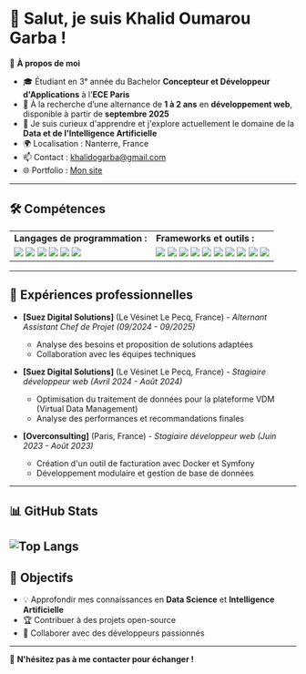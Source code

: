 # 👋 Salut, je suis Khalid Oumarou Garba !  

🎯 **À propos de moi**  
- 🎓 Étudiant en 3ᵉ année du Bachelor **Concepteur et Développeur d'Applications** à l'**ECE Paris**  
- 🚀 À la recherche d’une alternance de **1 à 2 ans** en **développement web**, disponible à partir de **septembre 2025**  
- 🌱 Je suis curieux d'apprendre et j'explore actuellement le domaine de la **Data et de l'Intelligence Artificielle**  
- 🌍 Localisation : Nanterre, France  
- 📫 Contact : khalidogarba@gmail.com
- 🌐 Portfolio : [Mon site](https://khalid-og-portfolio.netlify.app/)  

---

## 🛠️ Compétences  

<table>
  <tr>
    <td><strong>Langages de programmation :</strong></td>
    <td><strong>Frameworks et outils :</strong></td>
  </tr>
  <tr>
    <td>
      <img src="https://img.shields.io/badge/HTML5-E34F26?style=for-the-badge&logo=html5&logoColor=white"/>
      <img src="https://img.shields.io/badge/CSS3-1572B6?style=for-the-badge&logo=css3&logoColor=white"/>
      <img src="https://img.shields.io/badge/JavaScript-F7DF1E?style=for-the-badge&logo=javascript&logoColor=black"/>
      <img src="https://img.shields.io/badge/PHP-777BB4?style=for-the-badge&logo=php&logoColor=white"/>
      <img src="https://img.shields.io/badge/Python-3776AB?style=for-the-badge&logo=python&logoColor=white"/>
      <img src="https://img.shields.io/badge/Java-ED8B00?style=for-the-badge&logo=java&logoColor=white"/>
    </td>
    <td>
      <img src="https://img.shields.io/badge/Symfony-000000?style=for-the-badge&logo=symfony&logoColor=white"/>
      <img src="https://img.shields.io/badge/Node.js-339933?style=for-the-badge&logo=node.js&logoColor=white"/>
      <img src="https://img.shields.io/badge/React-61DAFB?style=for-the-badge&logo=react&logoColor=black"/>
      <img src="https://img.shields.io/badge/Docker-2496ED?style=for-the-badge&logo=docker&logoColor=white"/>
      <img src="https://img.shields.io/badge/Kubernetes-326CE5?style=for-the-badge&logo=kubernetes&logoColor=white"/>
      <img src="https://img.shields.io/badge/Helm-0F1689?style=for-the-badge&logo=helm&logoColor=white"/>
      <img src="https://img.shields.io/badge/MySQL-4479A1?style=for-the-badge&logo=mysql&logoColor=white"/>
      <img src="https://img.shields.io/badge/MongoDB-4EA94B?style=for-the-badge&logo=mongodb&logoColor=white"/>
      <img src="https://img.shields.io/badge/Kafka-231F20?style=for-the-badge&logo=apache-kafka&logoColor=white"/>
      <img src="https://img.shields.io/badge/RabbitMQ-FF6600?style=for-the-badge&logo=rabbitmq&logoColor=white"/>
    </td>
  </tr>
</table>


---

## 🔧 Expériences professionnelles  

- **[Suez Digital Solutions]** (Le Vésinet Le Pecq, France) - *Alternant Assistant Chef de Projet (09/2024 - 09/2025)*  
  - Analyse des besoins et proposition de solutions adaptées  
  - Collaboration avec les équipes techniques  

- **[Suez Digital Solutions]** (Le Vésinet Le Pecq, France) - *Stagiaire développeur web (Avril 2024 - Août 2024)*  
  - Optimisation du traitement de données pour la plateforme VDM (Virtual Data Management)  
  - Analyse des performances et recommandations finales  

- **[Overconsulting]** (Paris, France) - *Stagiaire développeur web (Juin 2023 - Août 2023)*  
  - Création d'un outil de facturation avec Docker et Symfony  
  - Développement modulaire et gestion de base de données  

---

## 📊 GitHub Stats

![Top Langs](https://github-readme-stats.vercel.app/api/top-langs/?username=Khalid0306&layout=compact&theme=radical)
---

## 🎯 Objectifs  

- 💡 Approfondir mes connaissances en **Data Science** et **Intelligence Artificielle**  
- 🏆 Contribuer à des projets open-source  
- 🤝 Collaborer avec des développeurs passionnés  

---

🚀 **N'hésitez pas à me contacter pour échanger !**  
